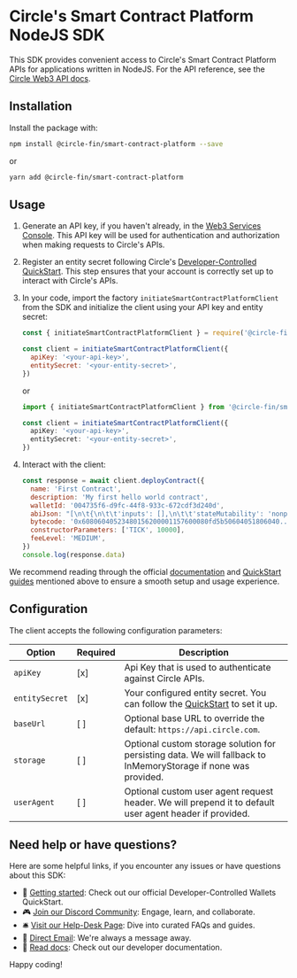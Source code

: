 # Circle's Smart Contract Platform NodeJS SDK

This SDK provides convenient access to Circle's Smart Contract Platform APIs for applications written in NodeJS. For the API reference, see the [Circle Web3 API docs](https://developers.circle.com/w3s/reference).

## Installation

Install the package with:

```sh
npm install @circle-fin/smart-contract-platform --save
```

or

```sh
yarn add @circle-fin/smart-contract-platform
```

## Usage

1. Generate an API key, if you haven't already, in the [Web3 Services Console](https://console.circle.com/api-keys). This API key will be used for authentication and authorization when making requests to Circle's APIs.

2. Register an entity secret following Circle's [Developer-Controlled QuickStart](https://learn.circle.com/quickstarts/dev-controlled-wallets). This step ensures that your account is correctly set up to interact with Circle's APIs.

3. In your code, import the factory `initiateSmartContractPlatformClient` from the SDK and initialize the client using your API key and entity secret:

   ```javascript
   const { initiateSmartContractPlatformClient } = require('@circle-fin/smart-contract-platform')

   const client = initiateSmartContractPlatformClient({
     apiKey: '<your-api-key>',
     entitySecret: '<your-entity-secret>',
   })
   ```

   or

   ```typescript
   import { initiateSmartContractPlatformClient } from '@circle-fin/smart-contract-platform'

   const client = initiateSmartContractPlatformClient({
     apiKey: '<your-api-key>',
     entitySecret: '<your-entity-secret>',
   })
   ```

4. Interact with the client:

   ```javascript
   const response = await client.deployContract({
     name: 'First Contract',
     description: 'My first hello world contract',
     walletId: '004735f6-d9fc-44f8-933c-672cdf3d240d',
     abiJson: "[\n\t{\n\t\t'inputs': [],\n\t\t'stateMutability': 'nonpayable',\n\t\t'type': 'constructor'\n\t},\n\t...",
     bytecode: '0x60806040523480156200001157600080fd5b50604051806040...',
     constructorParameters: ['TICK', 10000],
     feeLevel: 'MEDIUM',
   })
   console.log(response.data)
   ```

We recommend reading through the official [documentation](https://developers.circle.com/w3s) and [QuickStart guides](https://learn.circle.com) mentioned above to ensure a smooth setup and usage experience.

## Configuration

The client accepts the following configuration parameters:

| Option         | Required | Description                                                                                                                                                      |
| -------------- | -------- | ---------------------------------------------------------------------------------------------------------------------------------------------------------------- |
| `apiKey`       | [x]      | Api Key that is used to authenticate against Circle APIs.                                                                                                        |
| `entitySecret` | [x]      | Your configured entity secret. You can follow the [QuickStart](https://learn.circle.com/quickstarts/dev-controlled-wallets/generate-entity-secret) to set it up. |
| `baseUrl` | [ ]      | Optional base URL to override the default: `https://api.circle.com`. |
| `storage`      | [ ]      | Optional custom storage solution for persisting data. We will fallback to InMemoryStorage if none was provided.                                                  |
| `userAgent` | [ ]      | Optional custom user agent request header. We will prepend it to default user agent header if provided. |

## Need help or have questions?

Here are some helpful links, if you encounter any issues or have questions about this SDK:

- 📖 [Getting started](https://learn.circle.com/quickstarts/user-controlled-wallets): Check out our official Developer-Controlled Wallets QuickStart.
- 🎮 [Join our Discord Community](https://discord.com/invite/buildoncircle): Engage, learn, and collaborate.
- 🛎 [Visit our Help-Desk Page](https://support.usdc.circle.com/hc/en-us/p/contactus?_gl=1*1va6vat*_ga*MTAyNTA0NTQ2NC4xNjk5NTYyMjgx*_ga_GJDVPCQNRV*MTcwMDQ5Mzg3Ny4xNC4xLjE3MDA0OTM4ODQuNTMuMC4w): Dive into curated FAQs and guides.
- 📧 [Direct Email](mailto:customer-support@circle.com): We're always a message away.
- 📖 [Read docs](https://developers.circle.com/w3s/docs?_gl=1*15ozb5b*_ga*MTAyNTA0NTQ2NC4xNjk5NTYyMjgx*_ga_GJDVPCQNRV*MTcwMDQ5Mzg3Ny4xNC4xLjE3MDA0OTM4ODQuNTMuMC4w): Check out our developer documentation.

Happy coding!

